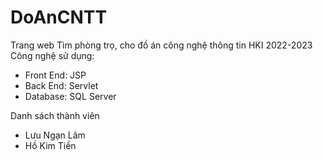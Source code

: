 # DoAnCNTT
Trang web Tìm phòng trọ, cho đồ án công nghệ thông tin HKI 2022-2023
Công nghệ sử dụng: 
- Front End: JSP
- Back End: Servlet
- Database: SQL Server

Danh sách thành viên
- Lưu Ngạn Lâm
- Hồ Kim Tiền
